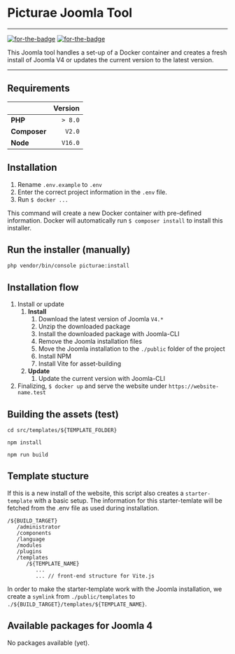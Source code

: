 # Picturae Joomla Tool
***
[![for-the-badge](http://poser.pugx.org/picturae-mike/joomla-installer/v?style=for-the-badge)](https://packagist.org/packages/picturae-mike/joomla-installer) 
[![for-the-badge](http://poser.pugx.org/picturae-mike/joomla-installer/license?style=for-the-badge)](https://packagist.org/packages/picturae-mike/joomla-installer) 

This Joomla tool handles a set-up of a Docker container and creates a fresh install of Joomla V4 or updates the current version to the latest version.

***

## Requirements ##

|              |   Version |
|:-------------|----------:|
| **PHP**      | ``> 8.0`` |
| **Composer** |  ``V2.0`` |
| **Node**     | ``V16.0`` |

## Installation ##
1. Rename ``.env.example`` to ``.env``
2. Enter the correct project information in the ``.env`` file.
3. Run ``` $ docker ... ```

This command will create a new Docker container with pre-defined information.
Docker will automatically run ``$ composer install`` to install this installer.

## Run the installer (manually) ##
```php vendor/bin/console picturae:install```

## Installation flow ##
1. Install or update
   1. **Install**
      1. Download the latest version of Joomla ``V4.*``
      2. Unzip the downloaded package
      3. Install the downloaded package with Joomla-CLI
      4. Remove the Joomla installation files
      5. Move the Joomla installation to the ``./public`` folder of the project
      6. Install NPM
      7. Install Vite for asset-building
   2. **Update**
      1. Update the current version with Joomla-CLI 
2. Finalizing, ``$ docker up`` and serve the website under ``https://website-name.test`` 

## Building the assets (test) ##
```cd src/templates/${TEMPLATE_FOLDER}```

```npm install```

```npm run build```


## Template stucture ##
If this is a new install of the website, this script also creates a ``starter-template`` with a basic setup.
The information for this starter-temlate will be fetched from the .env file as used during installation.

```
/${BUILD_TARGET}
   /administrator
   /components
   /language
   /modules
   /plugins
   /templates
      /${TEMPLATE_NAME}
         ...
         ... // front-end structure for Vite.js
```

In order to make the starter-template work with the Joomla installation,
we create a ``symlink`` from ``./public/templates`` to 
``./${BUILD_TARGET}/templates/${TEMPLATE_NAME}``.


## Available packages for Joomla 4 ##
No packages available (yet).
